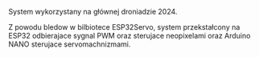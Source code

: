 System wykorzystany na głównej droniadzie 2024.

Z powodu bledow w bilbiotece ESP32Servo, system przekstałcony
na ESP32 odbierajace sygnal PWM oraz sterujace neopixelami
oraz Arduino NANO sterujace servomachnizmami.
